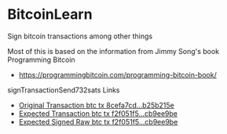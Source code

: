 # BitcoinLearn
Sign bitcoin transactions among other things

Most of this is based on the information from Jimmy Song's book Programming Bitcoin
- https://programmingbitcoin.com/programming-bitcoin-book/



signTransactionSend732sats Links
- [Original Transaction btc tx 8cefa7cd...b25b215e](https://www.blockchain.com/explorer/transactions/btc/8cefa7cde387a53aafe975047880de3902da40321943584a7dc10839b25b215e)
- [Expected Transaction btc tx f2f051f5...cb9ee9be](https://www.blockchain.com/explorer/transactions/btc/f2f051f538810a205ddf2b1478d50f929dd079550af3cce20827a38dcb9ee9be)
- [Expected Signed Raw btc tx f2f051f5...cb9ee9be](https://blockstream.info/api/tx/f2f051f538810a205ddf2b1478d50f929dd079550af3cce20827a38dcb9ee9be/hex)

